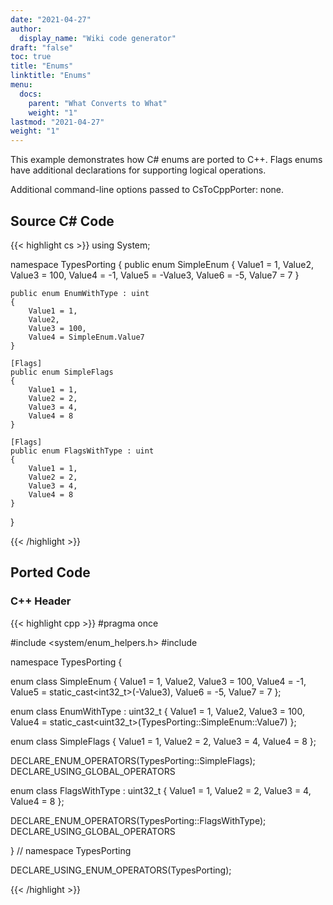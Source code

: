 ```yaml
---
date: "2021-04-27"
author:
  display_name: "Wiki code generator"
draft: "false"
toc: true
title: "Enums"
linktitle: "Enums"
menu:
  docs:
    parent: "What Converts to What"
    weight: "1"
lastmod: "2021-04-27"
weight: "1"
---
```


This example demonstrates how C# enums are ported to C++. Flags enums have additional declarations for supporting logical operations.

Additional command-line options passed to CsToCppPorter: none.

## Source C# Code ##

{{< highlight cs >}}
using System;

namespace TypesPorting
{
    public enum SimpleEnum
    {
        Value1 = 1,
        Value2,
        Value3 = 100,
        Value4 = -1,
        Value5 = -Value3,
        Value6 = -5,
        Value7 = 7
    }

    public enum EnumWithType : uint
    {
        Value1 = 1,
        Value2,
        Value3 = 100,
        Value4 = SimpleEnum.Value7 
    }

    [Flags]
    public enum SimpleFlags
    {
        Value1 = 1,
        Value2 = 2,
        Value3 = 4,
        Value4 = 8
    }

    [Flags]
    public enum FlagsWithType : uint
    {
        Value1 = 1,
        Value2 = 2,
        Value3 = 4,
        Value4 = 8
    }

}

{{< /highlight >}}

## Ported Code ##

### C++ Header ###

{{< highlight cpp >}}
#pragma once

#include <system/enum_helpers.h>
#include <cstdint>

namespace TypesPorting {

enum class SimpleEnum
{
    Value1 = 1,
    Value2,
    Value3 = 100,
    Value4 = -1,
    Value5 = static_cast<int32_t>(-Value3),
    Value6 = -5,
    Value7 = 7
};

enum class EnumWithType : uint32_t
{
    Value1 = 1,
    Value2,
    Value3 = 100,
    Value4 = static_cast<uint32_t>(TypesPorting::SimpleEnum::Value7)
};

enum class SimpleFlags
{
    Value1 = 1,
    Value2 = 2,
    Value3 = 4,
    Value4 = 8
};

DECLARE_ENUM_OPERATORS(TypesPorting::SimpleFlags);
DECLARE_USING_GLOBAL_OPERATORS

enum class FlagsWithType : uint32_t
{
    Value1 = 1,
    Value2 = 2,
    Value3 = 4,
    Value4 = 8
};

DECLARE_ENUM_OPERATORS(TypesPorting::FlagsWithType);
DECLARE_USING_GLOBAL_OPERATORS

} // namespace TypesPorting

DECLARE_USING_ENUM_OPERATORS(TypesPorting);




{{< /highlight >}}
